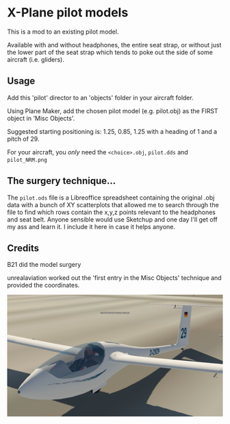 # X-Plane pilot models

This is a mod to an existing pilot model.

Available with and without headphones, the entire seat strap, or without just the lower
part of the seat strap which tends to poke out the side of some aircraft (i.e. gliders).

## Usage

Add this 'pilot' director to an 'objects' folder in your aircraft folder.

Using Plane Maker, add the chosen pilot model (e.g. pilot.obj) as the FIRST object
in 'Misc Objects'.

Suggested starting positioning is: 1.25, 0.85, 1.25 with a heading of 1 and a pitch of 29.

For your aircraft, you *only* need the `<choice>.obj`, `pilot.dds` and `pilot_NRM.png`

## The surgery technique...

The `pilot.ods` file is a Libreoffice spreadsheet containing the original .obj data with a bunch of XY scatterplots
that allowed me to search through the file to find which rows contain the x,y,z points relevant to the headphones and seat
belt. Anyone sensible would use Sketchup and one day I'll get off my ass and learn it. I include it here in case it helps anyone.

## Credits

B21 did the model surgery

unrealaviation worked out the 'first entry in the Misc Objects' technique and provided the coordinates.

![pilot screenshot](pilot.png)

